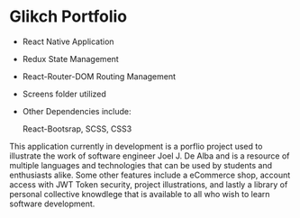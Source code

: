 # Glikch Portfolio

- React Native Application
- Redux State Management
- React-Router-DOM Routing Management
- Screens folder utilized

- Other Dependencies include:

  React-Bootsrap, SCSS, CSS3
  
 This application currently in development is a porflio project used to illustrate the work of software 
 engineer Joel J. De Alba and is a resource of multiple languages and technologies that can be used by students 
 and enthusiasts alike. Some other features include a eCommerce shop, account access with JWT Token security, 
 project illustrations, and lastly a library of personal collective knowdlege that is available to all who 
 wish to learn software development.
